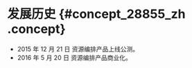 # 发展历史 {#concept_28855_zh .concept}

-   2015 年 12 月 21 日 资源编排产品上线公测。
-   2016 年 5 月 20 日 资源编排产品商业化。

